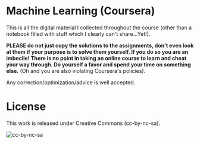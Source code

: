 # Machine Learning (Coursera)

This is all the digital material I collected throughout the course (other than a notebook filled with stuff which I clearly can't share...Yet!).

__PLEASE do not just copy the solutions to the assignments, don't even look at them if your purpose is to solve them yourself. If you do so you are an imbecile! There is no point in taking an online course to learn and cheat your way through. Do yourself a favor and spend your time on something else.__ (Oh and you are also violating Coursera's policies).

Any correction/optimization/advice is well accepted.

# License

This work is released under Creative Commons (cc-by-nc-sa).

![cc-by-nc-sa](https://i.creativecommons.org/l/by-nc-sa/4.0/88x31.png) 